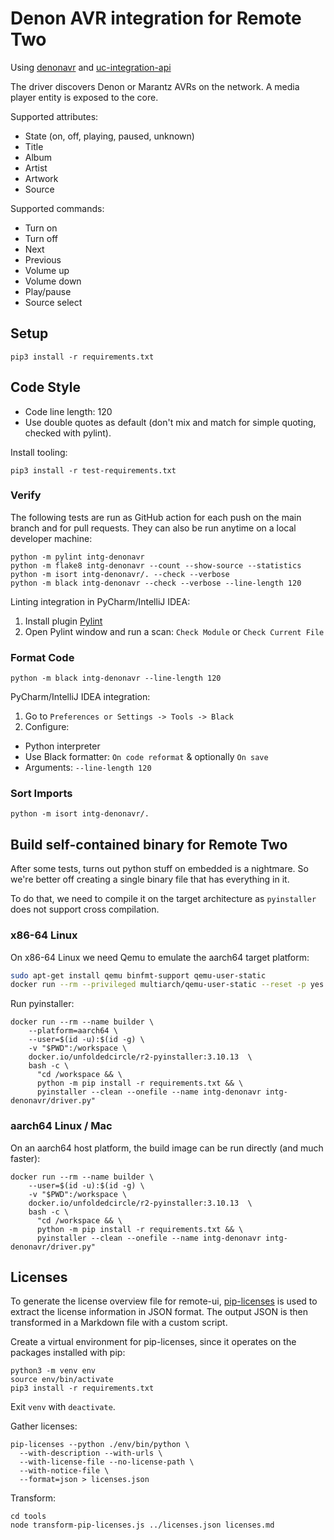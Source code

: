 # Denon AVR integration for Remote Two

Using [denonavr](https://github.com/ol-iver/denonavr) and [uc-integration-api](https://github.com/aitatoi/integration-python-library)

The driver discovers Denon or Marantz AVRs on the network. A media player entity is exposed to the core.

Supported attributes:
- State (on, off, playing, paused, unknown)
- Title
- Album
- Artist
- Artwork
- Source

Supported commands:
- Turn on
- Turn off
- Next
- Previous
- Volume up
- Volume down
- Play/pause
- Source select

## Setup

```shell
pip3 install -r requirements.txt
```

## Code Style

- Code line length: 120
- Use double quotes as default (don't mix and match for simple quoting, checked with pylint).

Install tooling:
```shell
pip3 install -r test-requirements.txt
```

### Verify

The following tests are run as GitHub action for each push on the main branch and for pull requests.
They can also be run anytime on a local developer machine:
```shell
python -m pylint intg-denonavr
python -m flake8 intg-denonavr --count --show-source --statistics
python -m isort intg-denonavr/. --check --verbose 
python -m black intg-denonavr --check --verbose --line-length 120
```

Linting integration in PyCharm/IntelliJ IDEA:
1. Install plugin [Pylint](https://plugins.jetbrains.com/plugin/11084-pylint)
2. Open Pylint window and run a scan: `Check Module` or `Check Current File`

### Format Code
```shell
python -m black intg-denonavr --line-length 120
```

PyCharm/IntelliJ IDEA integration:
1. Go to `Preferences or Settings -> Tools -> Black`
2. Configure:
  - Python interpreter
  - Use Black formatter: `On code reformat` & optionally `On save`
  - Arguments: `--line-length 120`

### Sort Imports

```shell
python -m isort intg-denonavr/.
```

## Build self-contained binary for Remote Two

After some tests, turns out python stuff on embedded is a nightmare. So we're better off creating a single binary file that has everything in it.

To do that, we need to compile it on the target architecture as `pyinstaller` does not support cross compilation.

### x86-64 Linux

On x86-64 Linux we need Qemu to emulate the aarch64 target platform:
```bash
sudo apt-get install qemu binfmt-support qemu-user-static
docker run --rm --privileged multiarch/qemu-user-static --reset -p yes
```

Run pyinstaller:
```shell
docker run --rm --name builder \
    --platform=aarch64 \
    --user=$(id -u):$(id -g) \
    -v "$PWD":/workspace \
    docker.io/unfoldedcircle/r2-pyinstaller:3.10.13  \
    bash -c \
      "cd /workspace && \
      python -m pip install -r requirements.txt && \
      pyinstaller --clean --onefile --name intg-denonavr intg-denonavr/driver.py"
```

### aarch64 Linux / Mac

On an aarch64 host platform, the build image can be run directly (and much faster):
```shell
docker run --rm --name builder \
    --user=$(id -u):$(id -g) \
    -v "$PWD":/workspace \
    docker.io/unfoldedcircle/r2-pyinstaller:3.10.13  \
    bash -c \
      "cd /workspace && \
      python -m pip install -r requirements.txt && \
      pyinstaller --clean --onefile --name intg-denonavr intg-denonavr/driver.py"
```
## Licenses

To generate the license overview file for remote-ui, [pip-licenses](https://pypi.org/project/pip-licenses/) is used
to extract the license information in JSON format. The output JSON is then transformed in a Markdown file with a
custom script.

Create a virtual environment for pip-licenses, since it operates on the packages installed with pip:
```shell
python3 -m venv env
source env/bin/activate
pip3 install -r requirements.txt
```
Exit `venv` with `deactivate`.

Gather licenses:
```shell
pip-licenses --python ./env/bin/python \
  --with-description --with-urls \
  --with-license-file --no-license-path \
  --with-notice-file \
  --format=json > licenses.json
```

Transform:
```shell
cd tools
node transform-pip-licenses.js ../licenses.json licenses.md
```
